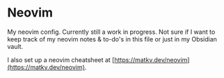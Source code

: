 # Neovim

My neovim config. Currently still a work in progress. Not sure if I want to keep track of my neovim notes & to-do's in this file or just in my Obsidian vault.

I also set up a neovim cheatsheet at [https://matkv.dev/neovim](https://matkv.dev/neovim).
